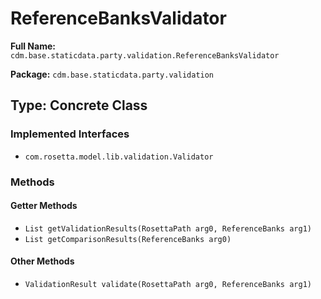 # ReferenceBanksValidator

**Full Name:** `cdm.base.staticdata.party.validation.ReferenceBanksValidator`

**Package:** `cdm.base.staticdata.party.validation`

## Type: Concrete Class

### Implemented Interfaces

- `com.rosetta.model.lib.validation.Validator`

### Methods

#### Getter Methods

- `List getValidationResults(RosettaPath arg0, ReferenceBanks arg1)`
- `List getComparisonResults(ReferenceBanks arg0)`

#### Other Methods

- `ValidationResult validate(RosettaPath arg0, ReferenceBanks arg1)`

